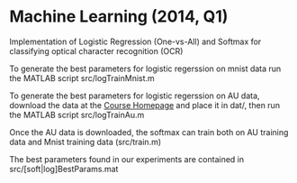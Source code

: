 Machine Learning (2014, Q1)
===========================

Implementation of Logistic Regression (One-vs-All) and Softmax for classifying optical character recognition (OCR)

To generate the best parameters for logistic regerssion on mnist data run the MATLAB script src/logTrainMnist.m

To generate the best parameters for logistic regerssion on AU data, download the data at the [Course Homepage](https://services.brics.dk/java/courseadmin/ML14/documents/getDocument/auTrain.mat?d=136530) and place it in dat/, then run the MATLAB script src/logTrainAu.m

Once the AU data is downloaded, the softmax can train both on AU training data and Mnist training data (src/train.m)

The best parameters found in our experiments are contained in src/[soft|log]BestParams.mat
